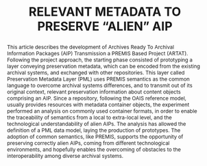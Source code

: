 ---
abstract: 'This article describes the development of Archives

  Ready To Archival Information Packages (AIP)

  Transmission a PREMIS Based Project (ARTAT).

  Following the project approach, the starting phase

  consisted of prototyping a layer conveying preservation

  metadata, which can be encoded from the existing

  archival systems, and exchanged with other repositories.

  This layer called Preservation Metadata Layer (PML)

  uses PREMIS semantics as the common language to

  overcome archival systems differences, and to transmit

  out of its original context, relevant preservation

  information about content objects comprising an AIP.

  Since a repository, following the OAIS reference model,

  usually provides resources with metadata container

  objects, the experiment performed an analysis on

  commonly used container formats, in order to enable the

  traceability of semantics from a local to extra-local

  level, and the technological understandability of alien

  AIPs. The analysis has allowed the definition of a PML

  data model, laying the production of prototypes. The

  adoption of common semantics, like PREMIS, supports

  the opportunity of preserving correctly alien AIPs,

  coming from different technological environments, and

  hopefully enables the overcoming of obstacles to the

  interoperability among diverse archival systems.'
creators:
- Di Iorio, Angela
- Lunghi, Maurizio
date: null
document_url: https://services.phaidra.univie.ac.at/api/object/o:185403/download
grand_parent: iPRES
institutions: []
keywords: []
landing_page_url: https://phaidra.univie.ac.at/o:185403
language: eng
layout: publication
license: GPLv3
notes_url: null
parent: iPRES 2010
publication_type: paper
size: 121749
slides_url: null
source_name: iPRES
title: RELEVANT METADATA TO PRESERVE “ALIEN” AIP
year: 2010
---